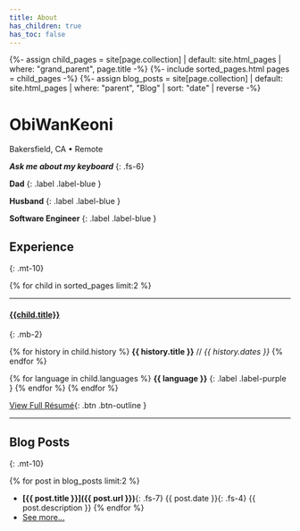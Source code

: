 ```yaml
---
title: About
has_children: true
has_toc: false
---
```

{%- assign child_pages = site[page.collection]
 | default: site.html_pages
 | where: "grand_parent", page.title -%}
{%- include sorted_pages.html pages = child_pages -%}
{%- assign blog_posts = site[page.collection]
 | default: site.html_pages
 | where: "parent", "Blog"
 | sort: "date" | reverse -%}

# <a style="text-decoration: none;" href="https://github.com/ObiWanKeoni"><i class="lni lni-github fs-6 d-inline-block"></i>ObiWanKeoni</a>
Bakersfield, CA • Remote

***Ask me about my keyboard***
{: .fs-6}

**Dad**
{: .label .label-blue }

**Husband**
{: .label .label-blue }

**Software Engineer**
{: .label .label-blue }

## Experience
{: .mt-10}

{% for child in sorted_pages limit:2 %}
- - -
#### [{{child.title}}]({{child.url}})
{: .mb-2}

{% for history in child.history %}
**{{ history.title }}** // _{{ history.dates }}_
{% endfor %}

{% for language in child.languages %}
**{{ language }}**
{: .label .label-purple }
{% endfor %}
{% endfor %}

[View Full Résumé](resume/index){: .btn .btn-outline }

- - - 

## Blog Posts
{: .mt-10}

{% for post in blog_posts limit:2 %}
 - **[{{ post.title }}]({{ post.url }})**{: .fs-7}
    {{ post.date }}{: .fs-4}
    {{ post.description }}
{% endfor %}
 - [See more…](blog/index)
